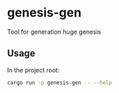 # genesis-gen

Tool for generation huge genesis

## Usage

In the project root:

```bash
cargo run -p genesis-gen -- --help
```
